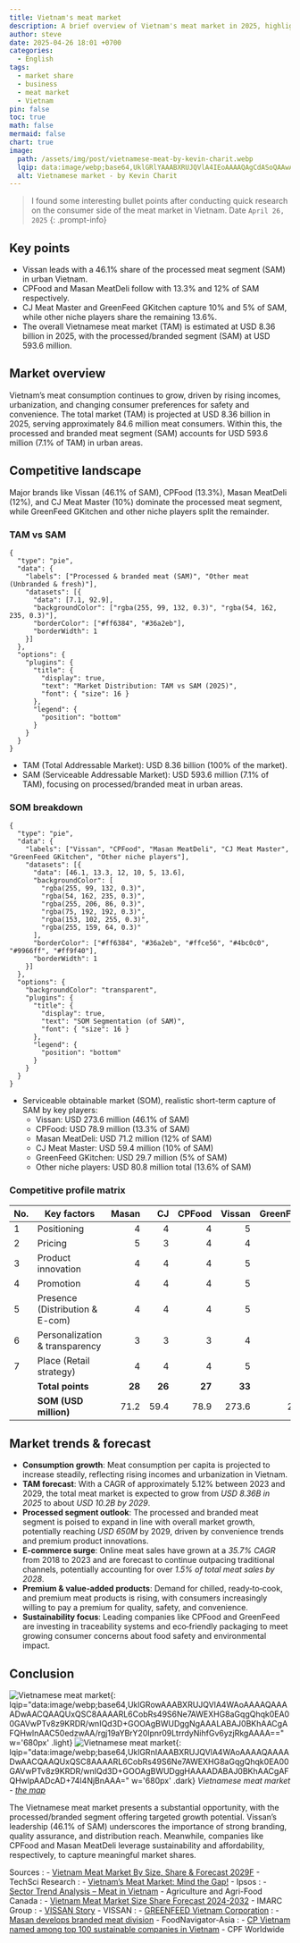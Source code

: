 ```yaml
---
title: Vietnam's meat market
description: A brief overview of Vietnam's meat market in 2025, highlighting market sizes & the competitive landscape of key players.
author: steve
date: 2025-04-26 18:01 +0700
categories:
  - English
tags:
  - market share
  - business
  - meat market
  - Vietnam
pin: false
toc: true
math: false
mermaid: false
chart: true
image:
  path: /assets/img/post/vietnamese-meat-by-kevin-charit.webp
  lqip: data:image/webp;base64,UklGRlYAAABXRUJQVlA4IEoAAAAQAgCdASoQAAwABUB8JaACdAECvrQOSY8AAPqYNGoruNhWqCGfFsdonz5v9w9Z7oC0ScpkSCXnZ7EZhUx7fQoxXBVTNXDzEAAAAA==
  alt: Vietnamese market - by Kevin Charit
---
```

> I found some interesting bullet points after conducting quick research on the consumer side of the meat market in Vietnam.
> Date `April 26, 2025`
{: .prompt-info}

## Key points

- Vissan leads with a 46.1% share of the processed meat segment (SAM) in urban Vietnam.
- CPFood and Masan MeatDeli follow with 13.3% and 12% of SAM respectively.
- CJ Meat Master and GreenFeed GKitchen capture 10% and 5% of SAM, while other niche players share the remaining 13.6%.
- The overall Vietnamese meat market (TAM) is estimated at USD 8.36 billion in 2025, with the processed/branded segment (SAM) at USD 593.6 million.

## Market overview

Vietnam’s meat consumption continues to grow, driven by rising incomes, urbanization, and changing consumer preferences for safety and convenience. The total market (TAM) is projected at USD 8.36 billion in 2025, serving approximately 84.6 million meat consumers. Within this, the processed and branded meat segment (SAM) accounts for USD 593.6 million (7.1% of TAM) in urban areas.

## Competitive landscape

Major brands like Vissan (46.1% of SAM), CPFood (13.3%), Masan MeatDeli (12%), and CJ Meat Master (10%) dominate the processed meat segment, while GreenFeed GKitchen and other niche players split the remainder.

### TAM vs SAM

```chart
{
  "type": "pie",
  "data": {
    "labels": ["Processed & branded meat (SAM)", "Other meat (Unbranded & fresh)"],
    "datasets": [{
      "data": [7.1, 92.9],
      "backgroundColor": ["rgba(255, 99, 132, 0.3)", "rgba(54, 162, 235, 0.3)"],
      "borderColor": ["#ff6384", "#36a2eb"],
      "borderWidth": 1
    }]
  },
  "options": {
    "plugins": {
      "title": {
        "display": true,
        "text": "Market Distribution: TAM vs SAM (2025)",
        "font": { "size": 16 }
      },
      "legend": {
        "position": "bottom"
      }
    }
  }
}
```
- TAM (Total Addressable Market): USD 8.36 billion (100% of the market).
- SAM (Serviceable Addressable Market): USD 593.6 million (7.1% of TAM), focusing on processed/branded meat in urban areas.

### SOM breakdown

```chart
{
  "type": "pie",
  "data": {
    "labels": ["Vissan", "CPFood", "Masan MeatDeli", "CJ Meat Master", "GreenFeed GKitchen", "Other niche players"],
    "datasets": [{
      "data": [46.1, 13.3, 12, 10, 5, 13.6],
      "backgroundColor": [
        "rgba(255, 99, 132, 0.3)",
        "rgba(54, 162, 235, 0.3)",
        "rgba(255, 206, 86, 0.3)",
        "rgba(75, 192, 192, 0.3)",
        "rgba(153, 102, 255, 0.3)",
        "rgba(255, 159, 64, 0.3)"
      ],
      "borderColor": ["#ff6384", "#36a2eb", "#ffce56", "#4bc0c0", "#9966ff", "#ff9f40"],
      "borderWidth": 1
    }]
  },
  "options": {
    "backgroundColor": "transparent",
    "plugins": {
      "title": {
        "display": true,
        "text": "SOM Segmentation (of SAM)",
        "font": { "size": 16 }
      },
      "legend": {
        "position": "bottom"
      }
    }
  }
}
```

- Serviceable obtainable market (SOM), realistic short-term capture of SAM by key players:
  - Vissan: USD 273.6 million (46.1% of SAM)
  - CPFood: USD 78.9 million (13.3% of SAM)
  - Masan MeatDeli: USD 71.2 million (12% of SAM)
  - CJ Meat Master: USD 59.4 million (10% of SAM)
  - GreenFeed GKitchen: USD 29.7 million (5% of SAM)
  - Other niche players: USD 80.8 million total (13.6% of SAM)

### Competitive profile matrix

| No. | Key factors                     |  Masan |     CJ | CPFood | Vissan | GreenFeed | Others |
| --- | ------------------------------- | -----: | -----: | -----: | -----: | --------: | -----: |
| 1   | Positioning                     |      4 |      4 |      4 |      5 |         3 |      2 |
| 2   | Pricing                         |      5 |      3 |      4 |      4 |         3 |      3 |
| 3   | Product innovation              |      4 |      4 |      4 |      5 |         3 |      2 |
| 4   | Promotion                       |      4 |      4 |      4 |      5 |         3 |      2 |
| 5   | Presence (Distribution & E-com) |      4 |      4 |      4 |      5 |         3 |      2 |
| 6   | Personalization & transparency  |      3 |      3 |      3 |      4 |         3 |      1 |
| 7   | Place (Retail strategy)         |      4 |      4 |      4 |      5 |         3 |      2 |
|     | **Total points**                | **28** | **26** | **27** | **33** |    **21** | **14** |
|     | **SOM (USD million)**           |   71.2 |   59.4 |   78.9 |  273.6 |      29.7 |   80.8 |

## Market trends & forecast

- **Consumption growth**: Meat consumption per capita is projected to increase steadily, reflecting rising incomes and urbanization in Vietnam.
- **TAM forecast**: With a CAGR of approximately 5.12% between 2023 and 2029, the total meat market is expected to grow from *USD 8.36B in 2025* to about *USD 10.2B by 2029*.
- **Processed segment outlook**: The processed and branded meat segment is poised to expand in line with overall market growth, potentially reaching *USD 650M* by 2029, driven by convenience trends and premium product innovations.
- **E‑commerce surge**: Online meat sales have grown at a *35.7% CAGR* from 2018 to 2023 and are forecast to continue outpacing traditional channels, potentially accounting for over *1.5% of total meat sales by 2028*.
- **Premium & value‑added products**: Demand for chilled, ready‑to‑cook, and premium meat products is rising, with consumers increasingly willing to pay a premium for quality, safety, and convenience.
- **Sustainability focus**: Leading companies like CPFood and GreenFeed are investing in traceability systems and eco‑friendly packaging to meet growing consumer concerns about food safety and environmental impact.

## Conclusion
![Vietnamese meat market](/assets/img/post/vietnamese-meat-market-light.webp){: lqip="data:image/webp;base64,UklGRowAAABXRUJQVlA4WAoAAAAQAAAADwAACQAAQUxQSC8AAAARL6CobRs49S6Ne7AWEXHG8aGqgQhqk0EA00GAVwPTv8z9KRDR/wnIQd3D+GOOAgBWUDggNgAAALABAJ0BKhAACgAFQHwlnAAC50edzwAA/rgj19aYBrY20lpnr09LtrrdyNihfGv6yzjRkgAAAA==" w='680px' .light}
![Vietnamese meat market](/assets/img/post/vietnamese-meat-market-dark.webp){: lqip="data:image/webp;base64,UklGRnIAAABXRUJQVlA4WAoAAAAQAAAADwAACQAAQUxQSC8AAAARL6CobRs49S6Ne7AWEXHG8aGqgQhqk0EA00GAVwPTv8z9KRDR/wnIQd3D+GOOAgBWUDggHAAAADABAJ0BKhAACgAFQHwlpAADcAD+74I4NjBnAAA=" w='680px' .dark} _Vietnamese meat market - [the map](https://think.stevehoang.com/#---%0Amw:%20800%0A---%0A%0A#%20Vietnam%20meat%20market%20-%202025%0A%0A##%20Overview%0AThis%20board%20summarizes%20the%20TAM,%20SAM,%20and%20SOM%20for%20the%20Vietnamese%20meat%20market,%20focusing%20on%20processed/branded%20meat%20in%20urban%20areas.%20It%20aligns%20with%20the%20concentric%20circle%20chart,%20where:%0A-%20**TAM**:%20USD%208.36%20billion%20(entire%20meat%20market,%2084.6M%20consumers).%0A-%20**SAM**:%20USD%20593.56%20million%20(processed/branded%20meat,%2029.7M%20urban%20consumers).%0A-%20**SOM**:%20Segmented%20by%20key%20players%20(Vissan,%20CPFood,%20Masan%20MeatDeli,%20CJ%20Meat%20Master,%20GreenFeed%20GKitchen,%20Others).%0A%0A##%20Key%20Insights%0A1.%20**TAM%20(USD%208.36B)**:%0A%20%20%20-%20Encompasses%20all%20meat%20consumption%20(fresh,%20frozen,%20processed)%20across%20Vietnam%E2%80%99s%2084.6M%20consumers.%0A%20%20%20-%20Dominated%20by%20unbranded%20meat%20(90%25)%20in%20wet%20markets,%20limiting%20branded%20players%E2%80%99%20reach.%0A%20%20%20-%20Marketing%20challenge:%20Converting%20wet%20market%20shoppers%20to%20branded%20products%20via%20safety%20and%20convenience%20messaging.%0A%0A2.%20**SAM%20(USD%20593.56M)**:%0A%20%20%20-%20Focuses%20on%20processed/branded%20meat%20in%20urban%20areas%20(29.7M%20consumers),%20driven%20by%20supermarkets%20(16.9%25%20of%20sales)%20and%20e-commerce%20(0.4%25,%2035.7%25%20CAGR).%0A%20%20%20-%20Marketing%20strategies%20emphasize%20quality,%20affordability,%20and%20digital%20presence%20to%20capture%20urban%20consumers.%0A%20%20%20-%20Constraint:%20Rural%20markets%20prefer%20unbranded%20meat,%20reducing%20SAM%20scope.%0A%0A3.%20**SOM**:%0A%20%20%20-%20**Vissan%20(USD%20273.63M,%2046.1%25)**:%20Leads%20due%20to%20strong%20brand%20trust%20(Positioning:%205),%20nationwide%20distribution%20(Place:%205,%2039,000+%20outlets),%20and%20heavy%20promotion%20(5).%20Excels%20in%20processed%20meat%20variety%20(Product:%205).%0A%20%20%20-%20**CPFood%20(USD%2078.94M,%2013.3%25)**:%20Leverages%20sustainability%20(Positioning:%204)%20and%20integrated%20supply%20chain%20(Place:%204),%20appealing%20to%20eco-conscious%20urbanites.%0A%20%20%20-%20**Masan%20MeatDeli%20(USD%2071.23M,%2012%25)**:%20Dominates%20in%20affordability%20(Pricing:%205),%20targeting%20mass-market%20urban%20consumers%20via%20e-commerce%20and%20supermarkets%20(Presence:%204).%0A%20%20%20-%20**CJ%20Meat%20Master%20(USD%2059.36M,%2010%25)**:%20Focuses%20on%20premium%20chilled%20meat%20(Product:%204),%20but%20higher%20pricing%20(3)%20limits%20share.%0A%20%20%20-%20**GreenFeed%20GKitchen%20(USD%2029.68M,%205%25)**:%20Niche%20leader%20with%20clean%20meat%20focus%20(Personalization:%204),%20strong%20in%20urban%20retail%20(Place:%204).%0A%20%20%20-%20**Others%20(USD%2029.70M,%205%25)**:%20Limited%20by%20weak%20branding%20(Positioning:%202)%20and%20distribution%20(Place:%202),%20targeting%20regional%20or%20niche%20pork%20segments.%0A%0A4.%20**Marketing%20Implications**:%0A%20%20%20-%20**Vissan**:%20Maintains%20dominance%20through%20broad%20appeal%20and%20scale;%20could%20innovate%20further%20in%20e-commerce.%0A%20%20%20-%20**CPFood/Masan**:%20Compete%20on%20sustainability%20and%20affordability,%20respectively;%20need%20stronger%20personalization%20to%20rival%20Vissan.%0A%20%20%20-%20**CJ**:%20Should%20expand%20affordable%20options%20to%20grow%20share.%0A%20%20%20-%20**GreenFeed**:%20Can%20grow%20by%20scaling%20digital%20campaigns%20and%20sustainability%20messaging.%0A%20%20%20-%20**Niche%20Players**:%20Require%20investment%20in%20branding%20and%20distribution%20to%20compete%20beyond%20local%20markets.%0A%0A)_

The Vietnamese meat market presents a substantial opportunity, with the processed/branded segment offering targeted growth potential. Vissan’s leadership (46.1% of SAM) underscores the importance of strong branding, quality assurance, and distribution reach. Meanwhile, companies like CPFood and Masan MeatDeli leverage sustainability and affordability, respectively, to capture meaningful market shares.

Sources
: - [Vietnam Meat Market By Size, Share & Forecast 2029F](https://www.techsciresearch.com/report/vietnam-meat-market/8178.html) - TechSci Research
: - [Vietnam’s Meat Market: Mind the Gap!](https://www.ipsos.com/en/vietnams-meat-market-mind-gap) - Ipsos
: - [Sector Trend Analysis – Meat in Vietnam](https://agriculture.canada.ca/en/international-trade/market-intelligence/reports/sector-trend-analysis-meat-vietnam) - Agriculture and Agri-Food Canada
: - [Vietnam Meat Market Size Share Forecast 2024-2032](https://www.imarcgroup.com/vietnam-meat-market) - IMARC Group
: - [VISSAN Story](https://www.vissan.com.vn/en/about-us/vissan-story) - VISSAN
: - [GREENFEED Vietnam Corporation](https://www.greenfeed.com.vn/en)
: - [Masan develops branded meat division](https://www.foodnavigator-asia.com/Article/2019/07/26/Masan-develops-branded-meat-division) - FoodNavigator-Asia
: - [CP Vietnam named among top 100 sustainable companies in Vietnam](https://www.cpfworldwide.com/en/media-center/1085) - CPF Worldwide